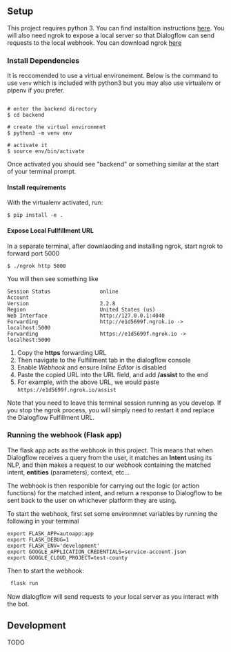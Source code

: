 
## Setup
This project requires python 3. You can find installtion instructions [here](https://docs.python-guide.org/starting/installation/). You will also need ngrok to expose a local server so that Dialogflow can send requests to the local webhook. You can download ngrok [here](https://ngrok.com/download)

### Install Dependencies

It is reccomended to use a virtual environement. Below is the command to use `venv` which is included with python3 but you may also use virtualenv or pipenv if you prefer.

``` shell

# enter the backend directory
$ cd backend

# create the virtual environmnet
$ python3 -m venv env

# activate it
$ source env/bin/activate
```

Once activated you should see "backend" or something similar at the start of your terminal prompt.

#### Install requirements
With the virtualenv activated, run:

``` shell
$ pip install -e .
```


#### Expose Local Fullfillment URL
In a separate terminal, after downlaoding and installing ngrok, start ngrok to forward port 5000

``` shell
$ ./ngrok http 5000
```

You will then see something like

``` shell
Session Status                online
Account
Version                       2.2.8
Region                        United States (us)
Web Interface                 http://127.0.0.1:4040
Forwarding                    http://e1d5699f.ngrok.io -> localhost:5000
Forwarding                    https://e1d5699f.ngrok.io -> localhost:5000
```

1. Copy the **https** forwarding URL
2. Then navigate to the Fulfillment tab in the dialogflow console
3. Enable *Webhook* and ensure *Inline Editor* is disabled
4. Paste the copied URL into the URL field, and add **/assist** to the end
5. For example, with the above URL, we would paste `https://e1d5699f.ngrok.io/assist`

Note that you need to leave this terminal session running as you develop.
If you stop the ngrok process, you will simply need to restart it and replace the Dialogflow Fulfillment URL.

### Running the webhook (Flask app)
The flask app acts as the webhook in this project. This means that when Dialogflow receives a query from the user, it matches an **Intent** using its NLP, and then makes a request to our webhook containing the matched intent, **entities** (parameters), context, etc...

The webhook is then responible for carrying out the logic (or action functions) for the matched intent, and return a response to Dialogflow to be sent back to the user on whichever platform they are using.

To start the webhook, first set some environmnet variables by running the following in your terminal

``` shell
export FLASK_APP=autoapp:app
export FLASK_DEBUG=1
export FLASK_ENV='development'
export GOOGLE_APPLICATION_CREDENTIALS=service-account.json
export GOOGLE_CLOUD_PROJECT=test-county
```

Then to start the webhook:

```sh
 flask run
```

Now dialogflow will send requests to your local server as you interact with the bot.



## Development
TODO
